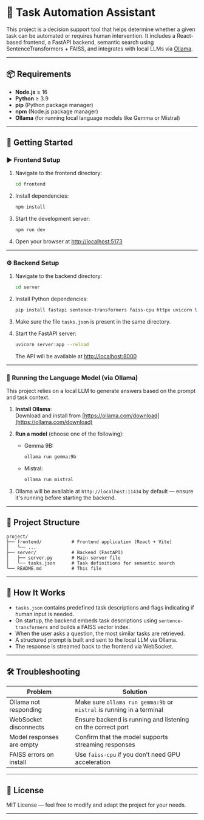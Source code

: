 
# 🧠 Task Automation Assistant

This project is a decision support tool that helps determine whether a given task can be automated or requires human intervention. It includes a React-based frontend, a FastAPI backend, semantic search using SentenceTransformers + FAISS, and integrates with local LLMs via [Ollama](https://ollama.com/).

---

## 📦 Requirements

- **Node.js** ≥ 16
- **Python** ≥ 3.9
- **pip** (Python package manager)
- **npm** (Node.js package manager)
- **Ollama** (for running local language models like Gemma or Mistral)

---

## 🚀 Getting Started

### ▶️ Frontend Setup

1. Navigate to the frontend directory:

   ```bash
   cd frontend
   ```

2. Install dependencies:

   ```bash
   npm install
   ```

3. Start the development server:

   ```bash
   npm run dev
   ```

4. Open your browser at [http://localhost:5173](http://localhost:5173)

---

### ⚙️ Backend Setup

1. Navigate to the backend directory:

   ```bash
   cd server
   ```

2. Install Python dependencies:

   ```bash
   pip install fastapi sentence-transformers faiss-cpu httpx uvicorn langdetect
   ```

3. Make sure the file `tasks.json` is present in the same directory.

4. Start the FastAPI server:

   ```bash
   uvicorn server:app --reload
   ```

   The API will be available at [http://localhost:8000](http://localhost:8000)

---

### 🧠 Running the Language Model (via Ollama)

This project relies on a local LLM to generate answers based on the prompt and task context.

1. **Install Ollama**:  
   Download and install from [https://ollama.com/download](https://ollama.com/download)

2. **Run a model** (choose one of the following):

    - Gemma 9B:

      ```bash
      ollama run gemma:9b
      ```

    - Mistral:

      ```bash
      ollama run mistral
      ```

3. Ollama will be available at `http://localhost:11434` by default — ensure it's running before starting the backend.

---

## 📁 Project Structure

```
project/
├── frontend/           # Frontend application (React + Vite)
│   └── ...
├── server/             # Backend (FastAPI)
│   ├── server.py       # Main server file
│   └── tasks.json      # Task definitions for semantic search
└── README.md           # This file
```

---

## 🧪 How It Works

- `tasks.json` contains predefined task descriptions and flags indicating if human input is needed.
- On startup, the backend embeds task descriptions using `sentence-transformers` and builds a FAISS vector index.
- When the user asks a question, the most similar tasks are retrieved.
- A structured prompt is built and sent to the local LLM via Ollama.
- The response is streamed back to the frontend via WebSocket.

---

## 🛠️ Troubleshooting

| Problem                         | Solution                                                                 |
|----------------------------------|--------------------------------------------------------------------------|
| Ollama not responding           | Make sure `ollama run gemma:9b` or `mistral` is running in a terminal   |
| WebSocket disconnects           | Ensure backend is running and listening on the correct port             |
| Model responses are empty       | Confirm that the model supports streaming responses                     |
| FAISS errors on install         | Use `faiss-cpu` if you don’t need GPU acceleration                      |

---

## 📄 License

MIT License — feel free to modify and adapt the project for your needs.

---
